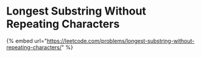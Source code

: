 # Longest Substring Without Repeating Characters

{% embed url="https://leetcode.com/problems/longest-substring-without-repeating-characters/" %}

```python

```

